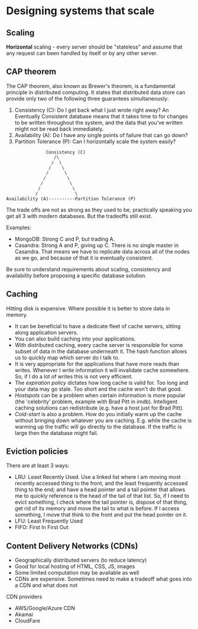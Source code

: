 # Designing systems that scale

## Scaling

**Horizontal** scaling - every server should be "stateless" and assume that any request can been handled by itself or by any other server.


## CAP theorem

The CAP theorem, also known as Brewer's theorem, is a fundamental principle in distributed computing. It states that distributed data store can provide only two of the following three guarantees simultaneously:

1. Consistency (C): Do I get back what I just wrote right away? An Eventually Consistent database means that it takes time to for changes to be written throughout the system, and the data that you've written might not be read back immediately.
2. Availability (A): Do I have any single points of failure that can go down?
3. Partition Tolerance (P): Can I horizontally scale the system easily?

```
               Consistency (C)
                  /\
                 /  \
                /    \
               /      \
              /        \
             /          \
            /            \
           /              \
Availability (A)----------Partition Tolerance (P)
```

The trade offs are not as strong as they used to be, practically speaking you get all 3 with modern databases. But the tradeoffs still exist.

Examples:
- MongoDB: Strong C and P, but trading A.
- Casandra: Strong A and P, giving up C. There is no single master in Casandra. That means we have to replicate data across all of the nodes as we go, and because of that it is eventually consistent.

Be sure to understand requirements about scaling, consistency and availability before proposing a specific database solution.

## Caching

Hitting disk is expensive. Where possible it is better to store data in memory.

- It can be beneficial to have a dedicate fleet of cache servers, sitting along application servers.
- You can also build caching into your applications.
- With distributed caching, every cache server is responsible for some subset of data in the database underneath it. The hash function allows us to quickly map which server do I talk to.
- It is very appropriate for the applications that have more reads than writes. Whenever I write information it will invalidate cache somewhere. So, if I do a lot of writes this is not very efficient.
- The *expiration policy* dictates how long cache is valid for. Too long and your data may go stale. Too short and the cache won't do that good.
- *Hostspots* can be a problem when certain information is more popular (the 'celebrity' problem, example with Brad Pitt in imdb). Intelligent caching solutions can redistribute (e.g. have a host just for Brad Pitt).
- *Cold-start* is also a problem. How do you initially warm up the cache without bringing down whatever you are caching. E.g. while the cache is warming up the traffic will go directly to the database. If the traffic is large then the database might fail.

## Eviction policies

There are at least 3 ways:
- LRU: Least Recently Used.
  Use a linked list where I am moving most recently accessed thing to the front, and the least frequently accessed thing to the end; and have a head pointer and a tail pointer that allows me to quickly reference is the head of the tail of that list. So, if I need to evict something, I check where the tail pointer is, dispose of that thing, get rid of its memory and move the tail to what is before. If I access something, I move that think to the front and put the head pointer on it.
- LFU: Least Frequently Used
- FIFO: First In First Out

## Content Delivery Networks (CDNs)

- Geographically distributed servers (to reduce latency)
- Good for local hosting of HTML, CSS, JS, images
- Some limited computation may be available as well
- CDNs are expensive. Sometimes need to make a tradeoff what goes into a CDN and what does not

CDN providers
- AWS/Google/Azure CDN
- Akamai 
- CloudFare